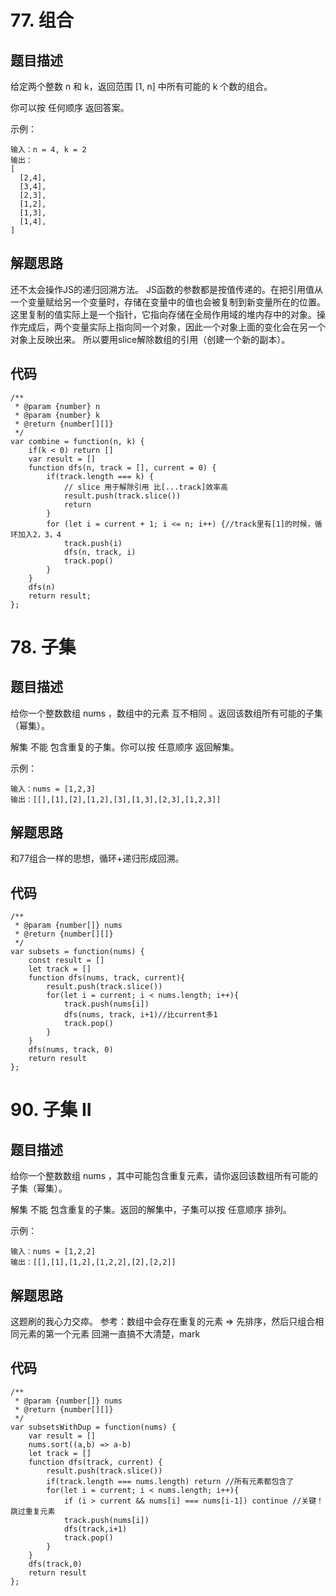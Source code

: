 # 77. 组合

## 题目描述
给定两个整数 n 和 k，返回范围 [1, n] 中所有可能的 k 个数的组合。

你可以按 任何顺序 返回答案。


示例：
```
输入：n = 4, k = 2
输出：
[
  [2,4],
  [3,4],
  [2,3],
  [1,2],
  [1,3],
  [1,4],
]
``` 

## 解题思路
还不太会操作JS的递归回溯方法。
JS函数的参数都是按值传递的。在把引用值从一个变量赋给另一个变量时，存储在变量中的值也会被复制到新变量所在的位置。这里复制的值实际上是一个指针，它指向存储在全局作用域的堆内存中的对象。操作完成后，两个变量实际上指向同一个对象，因此一个对象上面的变化会在另一个对象上反映出来。
所以要用slice解除数组的引用（创建一个新的副本）。

## 代码
```
/**
 * @param {number} n
 * @param {number} k
 * @return {number[][]}
 */
var combine = function(n, k) {
    if(k < 0) return []
    var result = []
    function dfs(n, track = [], current = 0) {
        if(track.length === k) {
            // slice 用于解除引用 比[...track]效率高
            result.push(track.slice())
            return
        }
        for (let i = current + 1; i <= n; i++) {//track里有[1]的时候，循环加入2，3，4
            track.push(i)
            dfs(n, track, i)
            track.pop()
        }
    }
    dfs(n)
    return result;
};
```

# 78. 子集

## 题目描述
给你一个整数数组 nums ，数组中的元素 互不相同 。返回该数组所有可能的子集（幂集）。

解集 不能 包含重复的子集。你可以按 任意顺序 返回解集。

示例：
```
输入：nums = [1,2,3]
输出：[[],[1],[2],[1,2],[3],[1,3],[2,3],[1,2,3]]
``` 

## 解题思路
和77组合一样的思想，循环+递归形成回溯。

## 代码
```
/**
 * @param {number[]} nums
 * @return {number[][]}
 */
var subsets = function(nums) {
    const result = []
    let track = []
    function dfs(nums, track, current){
        result.push(track.slice())
        for(let i = current; i < nums.length; i++){
            track.push(nums[i])
            dfs(nums, track, i+1)//比current多1
            track.pop()
        }
    }
    dfs(nums, track, 0)
    return result
};
```

# 90. 子集 II

## 题目描述
给你一个整数数组 nums ，其中可能包含重复元素，请你返回该数组所有可能的子集（幂集）。

解集 不能 包含重复的子集。返回的解集中，子集可以按 任意顺序 排列。

示例：
```
输入：nums = [1,2,2]
输出：[[],[1],[1,2],[1,2,2],[2],[2,2]]
``` 

## 解题思路
这题刷的我心力交瘁。
参考：数组中会存在重复的元素 => 先排序，然后只组合相同元素的第一个元素
回溯一直搞不大清楚，mark

## 代码
```
/**
 * @param {number[]} nums
 * @return {number[][]}
 */
var subsetsWithDup = function(nums) {
    var result = []
    nums.sort((a,b) => a-b)
    let track = []
    function dfs(track, current) {
        result.push(track.slice())
        if(track.length === nums.length) return //所有元素都包含了
        for(let i = current; i < nums.length; i++){
            if (i > current && nums[i] === nums[i-1]) continue //关键！跳过重复元素
            track.push(nums[i])
            dfs(track,i+1)
            track.pop()
        }
    }
    dfs(track,0)
    return result
};

```